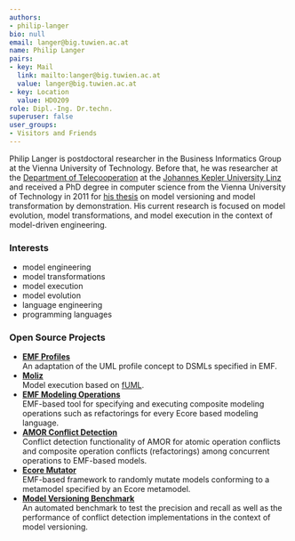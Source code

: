 ```yaml
---
authors:
- philip-langer
bio: null
email: langer@big.tuwien.ac.at
name: Philip Langer
pairs:
- key: Mail
  link: mailto:langer@big.tuwien.ac.at
  value: langer@big.tuwien.ac.at
- key: Location
  value: HD0209
role: Dipl.-Ing. Dr.techn.
superuser: false
user_groups:
- Visitors and Friends
---
```


Philip Langer is postdoctoral researcher in the Business Informatics Group at the Vienna University of Technology. Before that, he was researcher at the [Department of Telecooperation](http://www.tk.uni-linz.ac.at/) at the [Johannes Kepler University Linz](http://www.big.tuwien.ac.at/staff/www.jku.at/) and received a PhD degree in computer science from the Vienna University of Technology in 2011 for [his thesis](http://www.big.tuwien.ac.at/teaching/theses/70) on model versioning and model transformation by demonstration. His current research is focused on model evolution, model transformations, and model execution in the context of model-driven engineering.

### Interests

*   model engineering
*   model transformations
*   model execution
*   model evolution
*   language engineering
*   programming languages

### Open Source Projects

*   __[EMF Profiles](http://www.modelversioning.org/emf-profiles)__  
     An adaptation of the UML profile concept to DSMLs specified in EMF.
*   __[Moliz](http://www.modelexecution.org)__  
     Model execution based on [fUML](http://www.omg.org/spec/FUML/1.1/).
*   __[EMF Modeling Operations](http://www.modelversioning.org/index.php?option=com_content&amp;view=article&amp;id=68&amp;Itemid=89)__  
     EMF-based tool for specifying and executing composite modeling operations such as refactorings for every Ecore based modeling language.
*   __[AMOR Conflict Detection](http://code.google.com/a/eclipselabs.org/p/amor-conflict-detection/)__  
     Conflict detection functionality of AMOR for atomic operation conflicts and composite operation conflicts (refactorings) among concurrent operations to EMF-based models.
*   __[Ecore Mutator](http://www.modelversioning.org/index.php?option=com_content&amp;view=article&amp;id=65&amp;Itemid=94)__  
     EMF-based framework to randomly mutate models conforming to a metamodel specified by an Ecore metamodel.
*   __[Model Versioning Benchmark](http://code.google.com/a/eclipselabs.org/p/model-versioning-benchmarks/)__  
     An automated benchmark to test the precision and recall as well as the performance of conflict detection implementations in the context of model versioning.